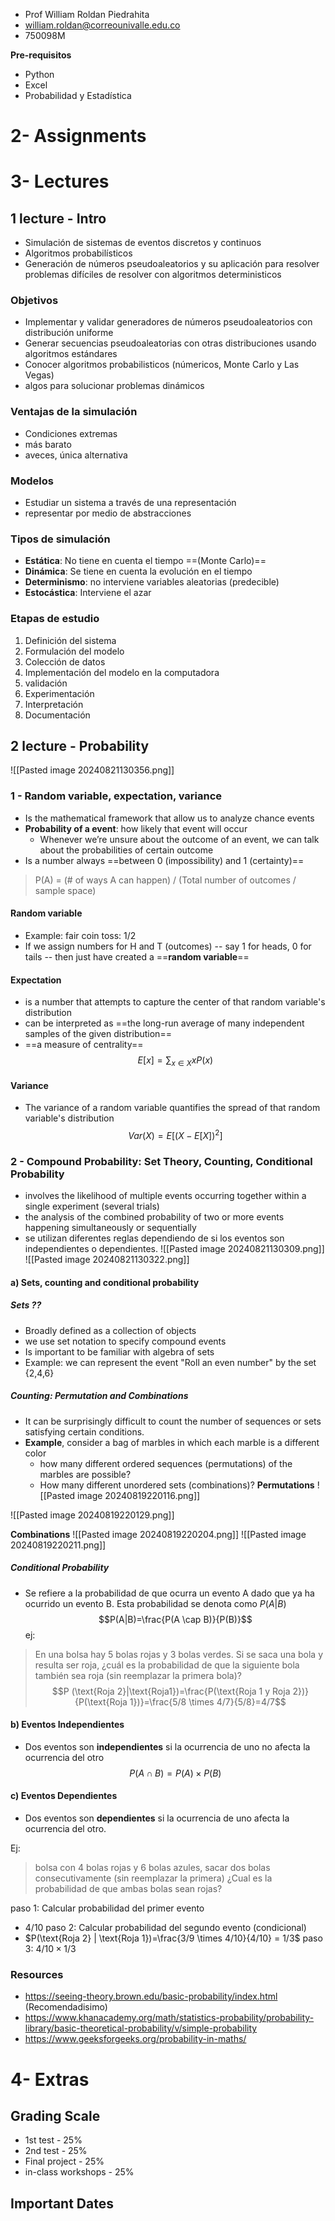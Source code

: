 + Prof  William Roldan Piedrahita
+ william.roldan@correounivalle.edu.co
+ 750098M

**Pre-requisitos**
+ Python
+ Excel
+ Probabilidad y Estadística
# 2- Assignments
# 3- Lectures
## 1 lecture - Intro
+ Simulación de sistemas de eventos discretos y continuos
+ Algoritmos probabilísticos
+ Generación de números pseudoaleatorios y su aplicación para resolver problemas difíciles de resolver con algoritmos deterministicos
### Objetivos
+ Implementar y validar generadores de números pseudoaleatorios con distribución uniforme
+ Generar secuencias pseudoaleatorias con otras distribuciones usando algoritmos estándares
+ Conocer algoritmos probabilisticos (númericos, Monte Carlo y Las Vegas)
+ algos para solucionar problemas dinámicos
### Ventajas de la simulación
+ Condiciones extremas
+ más barato
+ aveces, única alternativa
### Modelos
+ Estudiar un sistema a través de una representación
+ representar por medio de  abstracciones

### Tipos de simulación
+ **Estática**: No tiene en cuenta el tiempo ==(Monte Carlo)==
+ **Dinámica**: Se tiene en cuenta la evolución en el tiempo
+ **Determinismo**: no interviene variables aleatorias (predecible)
+ **Estocástica**: Interviene el azar

### Etapas de estudio
1. Definición del sistema
2. Formulación del modelo
3. Colección de datos
4. Implementación del modelo en la computadora
5. validación
6. Experimentación
7. Interpretación
8. Documentación

## 2 lecture - Probability
![[Pasted image 20240821130356.png]]

### 1 - Random variable, expectation, variance

+ Is the mathematical framework that allow us to analyze chance events
+ **Probability of a event**: how likely that event will occur
	+ Whenever we’re unsure about the outcome of an event, we can talk about the probabilities of certain outcome
+ Is a number always ==between 0 (impossibility) and 1 (certainty)==

> P(A) = (# of ways A can happen) / (Total number of outcomes / sample space)
#### Random variable
+ Example: fair coin toss: 1/2
+ If we assign numbers for H and T (outcomes) -- say 1 for heads, 0 for tails -- then just have created a ==**random variable**==
#### Expectation
+ is a number that attempts to capture the center of that random variable's distribution
+ can be interpreted as ==the long-run average of many independent samples of the given distribution==
+ ==a measure of centrality==
$$E[x]=\sum_{x \in X}xP(x)$$
#### Variance
+ The variance of a random variable quantifies the spread of that random variable's distribution
$$Var(X)=E[(X-E[X])^2]$$

### 2 - Compound Probability: Set Theory, Counting, Conditional Probability
+ involves the likelihood of multiple events occurring together within a single experiment (several trials)
+ the analysis of the combined probability of two or more events happening simultaneously or sequentially
+ se utilizan diferentes reglas dependiendo de si los eventos son independientes o dependientes.
![[Pasted image 20240821130309.png]]
![[Pasted image 20240821130322.png]]
#### a) Sets, counting and conditional probability
##### Sets ??
+ Broadly defined as a collection of objects
+ we use set notation to specify compound events
+ Is important to be familiar with algebra of sets
+ Example: we can represent the event "Roll an even number" by the set {2,4,6}
##### Counting: Permutation and Combinations
+ It can be surprisingly difficult to count the number of sequences or sets satisfying certain conditions.
+ **Example**, consider a bag of marbles in which each marble is a different color
	+ how many different ordered sequences (permutations) of the marbles are possible?
	+ How many different unordered sets (combinations)?
**Permutations**
![[Pasted image 20240819220116.png]]

![[Pasted image 20240819220129.png]]

**Combinations**
![[Pasted image 20240819220204.png]]
![[Pasted image 20240819220211.png]]

##### Conditional Probability
+ Se refiere a la probabilidad de que ocurra un evento A dado que ya ha ocurrido un evento B. Esta probabilidad se denota como $P(A|B)$
$$P(A|B)=\frac{P(A \cap B)}{P(B)}$$
ej:
> En una bolsa hay 5 bolas rojas y 3 bolas verdes. Si se saca una bola y resulta ser roja, ¿cuál es la probabilidad de que la siguiente bola también sea roja (sin reemplazar la primera bola)?
​
$$P (\text{Roja 2}|\text{Roja1})=\frac{P(\text{Roja 1 y Roja 2})}{P(\text{Roja 1})}=\frac{5/8 \times 4/7}{5/8}=4/7$$
#### b) Eventos Independientes
+ Dos eventos son **independientes** si la ocurrencia de uno no afecta la ocurrencia del otro
$$P(A \cap B)=P(A) \times P(B)$$

#### c) Eventos Dependientes
+ Dos eventos son **dependientes** si la ocurrencia de uno afecta la ocurrencia del otro.

Ej:
> bolsa con 4 bolas rojas y 6 bolas azules, sacar dos bolas consecutivamente (sin reemplazar la primera) ¿Cual es la probabilidad de que ambas bolas sean rojas?

paso 1: Calcular probabilidad del primer evento
+ 4/10
paso 2: Calcular probabilidad del segundo evento (condicional)
+ $P(\text{Roja 2} | \text{Roja 1})=\frac{3/9 \times 4/10}{4/10} = 1/3$
paso 3: $4/10 \times 1/3$

### Resources
+ https://seeing-theory.brown.edu/basic-probability/index.html (Recomendadisimo)
+ https://www.khanacademy.org/math/statistics-probability/probability-library/basic-theoretical-probability/v/simple-probability
+ https://www.geeksforgeeks.org/probability-in-maths/
# 4- Extras
## Grading Scale
+ 1st test - 25%
+ 2nd test - 25%
+ Final project - 25%
+ in-class workshops - 25%
## Important Dates


